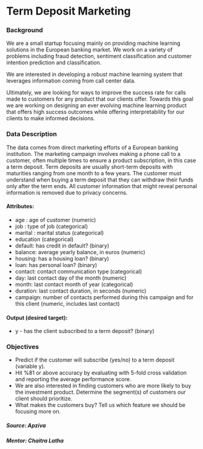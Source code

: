 # Term Deposit Marketing

### <b>Background</b>

We are a small startup focusing mainly on providing machine learning solutions in the European banking market. We work on a variety of problems including fraud detection, sentiment classification and customer intention prediction and classification.

We are interested in developing a robust machine learning system that leverages information coming from call center data.

Ultimately, we are looking for ways to improve the success rate for calls made to customers for any product that our clients offer. Towards this goal we are working on designing an ever evolving machine learning product that offers high success outcomes while offering interpretability for our clients to make informed decisions.

### <b>Data Description</b>

The data comes from direct marketing efforts of a European banking institution. The marketing campaign involves making a phone call to a customer, often multiple times to ensure a product subscription, in this case a term deposit. Term deposits are usually short-term deposits with maturities ranging from one month to a few years. The customer must understand when buying a term deposit that they can withdraw their funds only after the term ends. All customer information that might reveal personal information is removed due to privacy concerns.

#### Attributes:
- age : age of customer (numeric)
- job : type of job (categorical)
- marital : marital status (categorical)
- education (categorical)
- default: has credit in default? (binary)
- balance: average yearly balance, in euros (numeric)
- housing: has a housing loan? (binary)
- loan: has personal loan? (binary)
- contact: contact communication type (categorical)
- day: last contact day of the month (numeric)
- month: last contact month of year (categorical)
- duration: last contact duration, in seconds (numeric)
- campaign: number of contacts performed during this campaign and for this client (numeric, includes last contact)

#### Output (desired target):
- y - has the client subscribed to a term deposit? (binary)

### <b>Objectives</b>
- Predict if the customer will subscribe (yes/no) to a term deposit (variable y).
- Hit %81 or above accuracy by evaluating with 5-fold cross validation and reporting the average performance score.
- We are also interested in finding customers who are more likely to buy the investment product. Determine the segment(s) of customers our client should prioritize.
- What makes the customers buy? Tell us which feature we should be focusing more on.

##### Source: Apziva
##### Mentor: Chaitra Latha
